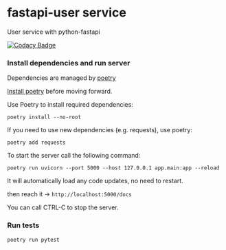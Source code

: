 # fastapi-user service
User service with python-fastapi

[![Codacy Badge](https://app.codacy.com/project/badge/Grade/0bd67820567942cfa10336c3c0e65a88)](https://www.codacy.com/gh/senolatac/fastapi-user-management/dashboard?utm_source=github.com&amp;utm_medium=referral&amp;utm_content=senolatac/fastapi-user-management&amp;utm_campaign=Badge_Grade)

### Install dependencies and run server
Dependencies are managed by  [poetry](https://python-poetry.org/)

[Install poetry](https://python-poetry.org/docs/#installation) before moving forward.

Use Poetry to install required dependencies:
```
poetry install --no-root
```

If you need to use new dependencies (e.g. requests), use poetry:
```
poetry add requests 
```

To start the server call the following command:
```
poetry run uvicorn --port 5000 --host 127.0.0.1 app.main:app --reload
```

It will automatically load any code updates, no need to restart.

then reach it -> `http://localhost:5000/docs`

You can call CTRL-C to stop the server.

### Run tests
```
poetry run pytest  
```
